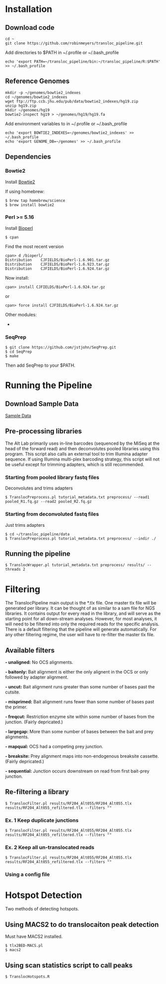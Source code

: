 # Installation

## Download code

```
cd ~
git clone https://github.com/robinmeyers/transloc_pipeline.git
```

Add directories to $PATH in ~/.profile or ~/.bash_profile

```
echo 'export PATH=~/transloc_pipeline/bin:~/transloc_pipeline/R:$PATH' >> ~/.bash_profile
```

## Reference Genomes

```
mkdir -p ~/genomes/bowtie2_indexes
cd ~/genomes/bowtie2_indexes
wget ftp://ftp.ccb.jhu.edu/pub/data/bowtie2_indexes/hg19.zip
unzip hg19.zip
mkdir ~/genomes/hg19
bowtie2-inspect hg19 > ~/genomes/hg19/hg19.fa 
```

Add environment variables to in ~/.profile or ~/.bash_profile

```
echo 'export BOWTIE2_INDEXES=~/genomes/bowtie2_indexes' >> ~/.bash_profile
echo 'export GENOME_DB=~/genomes' >> ~/.bash_profile
```



## Dependencies

### Bowtie2

Install [Bowtie2](http://bowtie-bio.sourceforge.net/bowtie2/index.shtml)

If using homebrew:
```
$ brew tap homebrew/science
$ brew install bowtie2
```

### Perl >= 5.16

Install [Bioperl](http://www.bioperl.org/wiki/Installing_BioPerl_on_Unix)

```
$ cpan
```
Find the most recent version

```
cpan> d /bioperl/
Distribution    CJFIELDS/BioPerl-1.6.901.tar.gz
Distribution    CJFIELDS/BioPerl-1.6.923.tar.gz
Distribution    CJFIELDS/BioPerl-1.6.924.tar.gz
```

Now install:

```
cpan> install CJFIELDS/BioPerl-1.6.924.tar.gz
```
or
```
cpan> force install CJFIELDS/BioPerl-1.6.924.tar.gz
```

Other modules:

- 

### SeqPrep
```
$ git clone https://github.com/jstjohn/SeqPrep.git
$ cd SeqPrep
$ make
```
Then add SeqPrep to your $PATH.


# Running the Pipeline

## Download Sample Data

[Sample Data](https://github.com/robinmeyers/transloc_pipeline/zipball/tutorial-data)


## Pre-processing libraries

The Alt Lab primarily uses in-line barcodes (sequenced by the MiSeq at the head of the forward read) and then deconvolutes pooled libraries using this program. This script also calls an external tool to trim Illumina adapter sequence. If using Illumina multi-plex barcoding strategy, this script will not be useful except for trimming adapters, which is still recommended.

### Starting from pooled library fastq files
Deconvolutes and trims adapters
```
$ TranslocPreprocess.pl tutorial_metadata.txt preprocess/ --read1 pooled_R1.fq.gz --read2 pooled_R2.fq.gz
```

### Starting from deconvoluted fastq files
Just trims adapters
```
$ cd ~/transloc_pipeline/data
$ TranslocPreprocess.pl tutorial_metadata.txt preprocess/ --indir ./
```

## Running the pipeline

```
$ TranslocWrapper.pl tutorial_metadata.txt preprocess/ results/ --threads 2
```

# Filtering

The TranslocPipeline main output is the *.tlx file. One master tlx file will be generated per library. It can be thought of as similar to a sam file for NGS libraries. It contains output for every read in the library, and will serve as the starting point for all down-stream analyses. However, for most analyses, it will need to be filtered into only the required reads for the specific analysis. There is a default filtering that the pipeline will generate automatically. For any other filtering regime, the user will have to re-filter the master tlx file.

## Available filters

**- unaligned:** No OCS alignments.

**- baitonly:** Bait alignment is either the only alignent in the OCS or  only followed by adapter alignment.

**- uncut:** Bait alignment runs greater than some number of bases past the cutsite.

**- misprimed:** Bait alignment runs fewer than some number of bases past the primer.

**- freqcut:** Restriction enzyme site within some number of bases from the junction. (Fairly depricated.)

**- largegap:** More than some number of bases between the bait and prey alignments.

**- mapqual:** OCS had a competing prey junction.

**- breaksite:** Prey alignment maps into non-endogenous breaksite cassette. (Fairly depricated.)

**- sequential:** Junction occurs downstream on read from first bait-prey junction.


## Re-filtering a library

```
$ TranslocFilter.pl results/RF204_Alt055/RF204_Alt055.tlx results/RF204_Alt055_refiltered.tlx --filters ""
```

### Ex. 1 Keep duplicate junctions

```
$ TranslocFilter.pl results/RF204_Alt055/RF204_Alt055.tlx results/RF204_Alt055_refiltered.tlx --filters ""
```

### Ex. 2 Keep all un-translocated reads

```
$ TranslocFilter.pl results/RF204_Alt055/RF204_Alt055.tlx results/RF204_Alt055_refiltered.tlx --filters ""
```

### Using a config file

# Hotspot Detection

Two methods of detecting hotspots.

## Using MACS2 to do translocaiton peak detection

Must have MACS2 installed.

```
$ tlx2BED-MACS.pl
$ macs2
```

## Using scan statistics script to call peaks
```
$ TranslocHotspots.R
```

